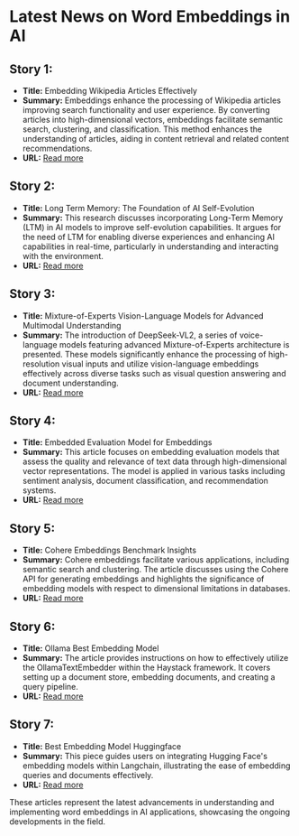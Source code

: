 # Latest News on Word Embeddings in AI

## Story 1:
- **Title:** Embedding Wikipedia Articles Effectively
- **Summary:** Embeddings enhance the processing of Wikipedia articles improving search functionality and user experience. By converting articles into high-dimensional vectors, embeddings facilitate semantic search, clustering, and classification. This method enhances the understanding of articles, aiding in content retrieval and related content recommendations.
- **URL:** [Read more](https://www.restack.io/p/embeddings-article-answer-embedding-wikipedia-cat-ai)

## Story 2:
- **Title:** Long Term Memory: The Foundation of AI Self-Evolution
- **Summary:** This research discusses incorporating Long-Term Memory (LTM) in AI models to improve self-evolution capabilities. It argues for the need of LTM for enabling diverse experiences and enhancing AI capabilities in real-time, particularly in understanding and interacting with the environment.
- **URL:** [Read more](https://arxiv.org/html/2410.15665v2)

## Story 3:
- **Title:** Mixture-of-Experts Vision-Language Models for Advanced Multimodal Understanding
- **Summary:** The introduction of DeepSeek-VL2, a series of voice-language models featuring advanced Mixture-of-Experts architecture is presented. These models significantly enhance the processing of high-resolution visual inputs and utilize vision-language embeddings effectively across diverse tasks such as visual question answering and document understanding.
- **URL:** [Read more](https://arxiv.org/html/2412.10302v1)

## Story 4:
- **Title:** Embedded Evaluation Model for Embeddings
- **Summary:** This article focuses on embedding evaluation models that assess the quality and relevance of text data through high-dimensional vector representations. The model is applied in various tasks including sentiment analysis, document classification, and recommendation systems.
- **URL:** [Read more](https://www.restack.io/p/embeddings-answer-embedded-evaluation-model-cat-ai)

## Story 5:
- **Title:** Cohere Embeddings Benchmark Insights
- **Summary:** Cohere embeddings facilitate various applications, including semantic search and clustering. The article discusses using the Cohere API for generating embeddings and highlights the significance of embedding models with respect to dimensional limitations in databases.
- **URL:** [Read more](https://www.restack.io/p/embeddings-knowledge-cohere-embeddings-benchmark-cat-ai)

## Story 6:
- **Title:** Ollama Best Embedding Model
- **Summary:** The article provides instructions on how to effectively utilize the OllamaTextEmbedder within the Haystack framework. It covers setting up a document store, embedding documents, and creating a query pipeline.
- **URL:** [Read more](https://www.restack.io/p/embeddings-knowledge-ollama-best-embedding-model-cat-ai)

## Story 7:
- **Title:** Best Embedding Model Huggingface
- **Summary:** This piece guides users on integrating Hugging Face's embedding models within Langchain, illustrating the ease of embedding queries and documents effectively.
- **URL:** [Read more](https://www.restack.io/p/embeddings-knowledge-best-embedding-models-cat-ai)

These articles represent the latest advancements in understanding and implementing word embeddings in AI applications, showcasing the ongoing developments in the field.